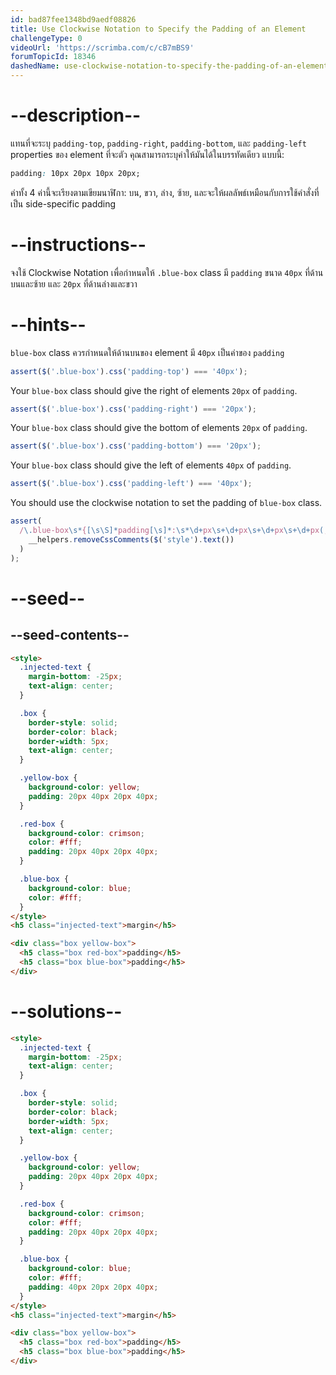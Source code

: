 ```yaml
---
id: bad87fee1348bd9aedf08826
title: Use Clockwise Notation to Specify the Padding of an Element
challengeType: 0
videoUrl: 'https://scrimba.com/c/cB7mBS9'
forumTopicId: 18346
dashedName: use-clockwise-notation-to-specify-the-padding-of-an-element
---
```


# --description--

แทนที่จะระบุ `padding-top`, `padding-right`, `padding-bottom`, และ `padding-left` properties ของ element ที่จะตัว
คุณสามารถระบุค่าให้มันได้ในบรรทัดเดียว แบบนี้:

```css
padding: 10px 20px 10px 20px;
```

ค่าทั้ง 4 ค่านี้จะเรียงตามเขียมนาฬิกา: บน, ขวา, ล่าง, ซ้าย, และจะให้ผลลัพธ์เหมือนกับการใช้คำสั่งที่เป็น side-specific padding 
# --instructions--

จงใช้ Clockwise Notation เพื่อกำหนดให้ `.blue-box` class มี `padding` ขนาด `40px` ที่ด้านบนและซ้าย และ `20px` ที่ด้านล่างและขวา

# --hints--

`blue-box` class ควรกำหนดให้ด้านบนของ element มี `40px` เป็นค่าของ `padding`

```js
assert($('.blue-box').css('padding-top') === '40px');
```

Your `blue-box` class should give the right of elements `20px` of `padding`.

```js
assert($('.blue-box').css('padding-right') === '20px');
```

Your `blue-box` class should give the bottom of elements `20px` of `padding`.

```js
assert($('.blue-box').css('padding-bottom') === '20px');
```

Your `blue-box` class should give the left of elements `40px` of `padding`.

```js
assert($('.blue-box').css('padding-left') === '40px');
```

You should use the clockwise notation to set the padding of `blue-box` class.

```js
assert(
  /\.blue-box\s*{[\s\S]*padding[\s]*:\s*\d+px\s+\d+px\s+\d+px\s+\d+px(;\s*[^}]+\s*}|;?\s*})/.test(
    __helpers.removeCssComments($('style').text())
  )
);
```

# --seed--

## --seed-contents--

```html
<style>
  .injected-text {
    margin-bottom: -25px;
    text-align: center;
  }

  .box {
    border-style: solid;
    border-color: black;
    border-width: 5px;
    text-align: center;
  }

  .yellow-box {
    background-color: yellow;
    padding: 20px 40px 20px 40px;
  }

  .red-box {
    background-color: crimson;
    color: #fff;
    padding: 20px 40px 20px 40px;
  }

  .blue-box {
    background-color: blue;
    color: #fff;
  }
</style>
<h5 class="injected-text">margin</h5>

<div class="box yellow-box">
  <h5 class="box red-box">padding</h5>
  <h5 class="box blue-box">padding</h5>
</div>
```

# --solutions--

```html
<style>
  .injected-text {
    margin-bottom: -25px;
    text-align: center;
  }

  .box {
    border-style: solid;
    border-color: black;
    border-width: 5px;
    text-align: center;
  }

  .yellow-box {
    background-color: yellow;
    padding: 20px 40px 20px 40px;
  }

  .red-box {
    background-color: crimson;
    color: #fff;
    padding: 20px 40px 20px 40px;
  }

  .blue-box {
    background-color: blue;
    color: #fff;
    padding: 40px 20px 20px 40px;
  }
</style>
<h5 class="injected-text">margin</h5>

<div class="box yellow-box">
  <h5 class="box red-box">padding</h5>
  <h5 class="box blue-box">padding</h5>
</div>
```
